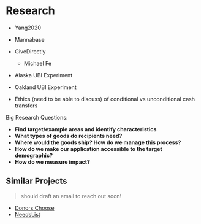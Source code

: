 # Research

* Yang2020

* Mannabase
* GiveDirectly
    * Michael Fe

* Alaska UBI Experiment
* Oakland UBI Experiment

* Ethics (need to be able to discuss) of conditional vs unconditional cash transfers

Big Research Questions:<br>
* **Find target/example areas and identify characteristics**
* **What types of goods do recipients need?**
* **Where would the goods ship? How do we manage this process?**
* **How do we make our application accessible to the target demographic?**
* **How do we measure impact?**

## Similar Projects
> should draft an email to reach out soon!

* [Donors Choose](https://www.donorschoose.org/)
* [NeedsList](https://needslist.co/)